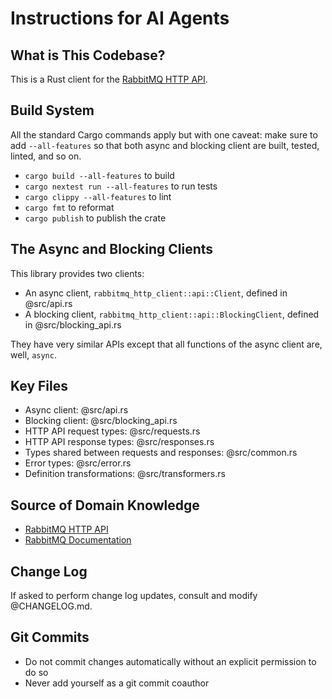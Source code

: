 # Instructions for AI Agents

## What is This Codebase?

This is a Rust client for the [RabbitMQ HTTP API](https://www.rabbitmq.com/docs/http-api-reference).

## Build System

All the standard Cargo commands apply but with one caveat: make sure to add `--all-features` so that
both async and blocking client are built, tested, linted, and so on.

 * `cargo build --all-features` to build
 * `cargo nextest run --all-features` to run tests
 * `cargo clippy --all-features` to lint
 * `cargo fmt` to reformat
 * `cargo publish` to publish the crate

## The Async and Blocking Clients

This library provides two clients:

 * An async client, `rabbitmq_http_client::api::Client`, defined in @src/api.rs
 * A blocking client, `rabbitmq_http_client::api::BlockingClient`, defined in @src/blocking_api.rs

They have very similar APIs except that all functions of the async client are, well, `async`.

## Key Files

 * Async client: @src/api.rs
 * Blocking client: @src/blocking_api.rs
 * HTTP API request types: @src/requests.rs
 * HTTP API response types: @src/responses.rs
 * Types shared between requests and responses: @src/common.rs
 * Error types: @src/error.rs
 * Definition transformations: @src/transformers.rs

## Source of Domain Knowledge

 * [RabbitMQ HTTP API](https://www.rabbitmq.com/docs/http-api-reference)
 * [RabbitMQ Documentation](https://www.rabbitmq.com/docs/)

## Change Log

If asked to perform change log updates, consult and modify @CHANGELOG.md.

## Git Commits

 * Do not commit changes automatically without an explicit permission to do so
 * Never add yourself as a git commit coauthor
